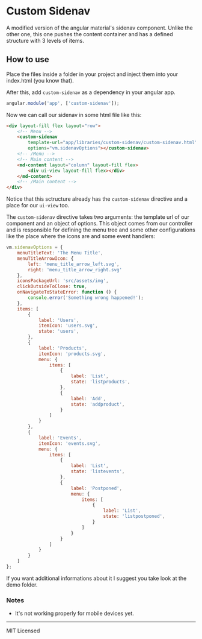 # Custom Sidenav

A modified version of the angular material's sidenav component. Unlike the other one, this one pushes the content container and has a defined structure with 3 levels of items.

## How to use

Place the files inside a folder in your project and inject them into your index.html (you know that).

After this,  add `custom-sidenav` as a dependency in your angular app.

```javascript
angular.module('app', ['custom-sidenav']);
```

Now we can call our sidenav in some html file like this:

```html
<div layout-fill flex layout="row">
	<!-- Menu -->
	<custom-sidenav 
		template-url="app/libraries/custom-sidenav/custom-sidenav.html"
		options="vm.sidenavOptions"></custom-sidenav>
	<!-- /Menu -->
	<!-- Main content -->
	<md-content layout="column" layout-fill flex>
		<div ui-view layout-fill flex></div>
	</md-content>
	<!-- /Main content -->
</div>
```

Notice that this sctructure already has the `custom-sidenav` directive and a place for our `ui-view` too.

The `custom-sidenav` directive takes two arguments: the template url of our component and an object of options. This object comes from our controller and is responsible for defining the menu tree and some other configurations like the place where the icons are and some event handlers:

```javascript
vm.sidenavOptions = {
    menuTitleText: 'The Menu Title',
    menuTitleArrowIcon: {
        left: 'menu_title_arrow_left.svg',
        right: 'menu_title_arrow_right.svg'
    },
    iconsPackageUrl: 'src/assets/img',
    clickOutsideToClose: true,
    onNavigateToStateError: function () {
        console.error('Something wrong happened!');
    },
    items: [
        {
            label: 'Users',
            itemIcon: 'users.svg',
            state: 'users',
        },
        {
            label: 'Products',
            itemIcon: 'products.svg',
            menu: {
                items: [
                    {
                        label: 'List',
                        state: 'listproducts',
                    },
                    {
                        label: 'Add',
                        state: 'addproduct',
                    }
                ]
            }
        },
        {
            label: 'Events',
            itemIcon: 'events.svg',
            menu: {
                items: [
                    {
                        label: 'List',
                        state: 'listevents',
                    },
                    {
                        label: 'Postponed',
                        menu: {
                            items: [
                                {
                                    label: 'List',
                                    state: 'listpostponed',
                                }
                            ]
                        }
                    }
                ]
            }
        }			    
    ]
}; 
```

If you want additional informations about it I suggest you take look at the demo folder.

### Notes

* It's not working properly for mobile devices yet.

---
MIT Licensed